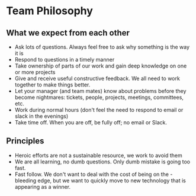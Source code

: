 # Team Philosophy

## What we expect from each other

- Ask lots of questions. Always feel free to ask why something is the way it is
- Respond to questions in a timely manner
- Take ownership of parts of our work and gain deep knowledge on one or more projects
- Give and receive useful constructive feedback. We all need to work together to make things better. 
- Let your manager (and team mates) know about problems before they become nightmares: tickets, people, projects, meetings, committees, etc.
- Work during normal hours (don't feel the need to respond to email or slack in the evenings)
- Take time off. When you are off, be fully off; no email or Slack.

## Principles

- Heroic efforts are not a sustainable resource, we work to avoid them
- We are all learning, no dumb questions. Only dumb mistake is going too fast.
- Fast follow. We don't want to deal with the cost of being on the - bleeding edge, but we want to quickly move to new technology that is appearing as a winner.
